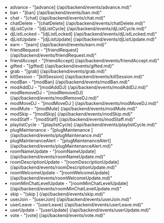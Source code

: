 * advance                - "[advance]                       (/api/backend/events/advance.md)"
* ban                    - "[ban]                           (/api/backend/events/ban.md)"
* chat                   - "[chat]                          (/api/backend/events/chat.md)"
* chatDelete             - "[chatDelete]                    (/api/backend/events/chatDelete.md)"
* djListCycle            - "[djListCycle]                   (/api/backend/events/djListCycle.md)"
* djListLocked           - "[djListLocked]                  (/api/backend/events/djListLocked.md)"
* djListUpdate           - "[djListUpdate]                  (/api/backend/events/djListUpdate.md)"
* earn                   - "[earn]                          (/api/backend/events/earn.md)"
* friendRequest          - "[friendRequest]                 (/api/backend/events/friendRequest.md)"
* friendAccept           - "[friendAccept]                  (/api/backend/events/friendAccept.md)"
* gifted                 - "[gifted]                        (/api/backend/events/gifted.md)"
* grab                   - "[grab]                          (/api/backend/events/grab.md)"
* killSession            - "[killSession]                   (/api/backend/events/killSession.md)"
* modBan                 - "[modBan]                        (/api/backend/events/modBan.md)"
* modAddDJ               - "[modAddDJ]                      (/api/backend/events/modAddDJ.md)"
* modRemoveDJ            - "[modRemoveDJ]                   (/api/backend/events/modRemoveDJ.md)"
* modMoveDJ              - "[modMoveDJ ]                    (/api/backend/events/modMoveDJ.md)"
* modMute                - "[modMute]                       (/api/backend/events/modMute.md)"
* modSkip                - "[modSkip]                       (/api/backend/events/modSkip.md)"
* modStaff               - "[modStaff]                      (/api/backend/events/modStaff.md)"
* playlistCycle          - "[playlistCycle]                 (/api/backend/events/playlistCycle.md)"
* plugMaintenance        - "[plugMaintenance ]              (/api/backend/events/plugMaintenance.md)"
* plugMaintenanceAlert   - "[plugMaintenanceAlert]          (/api/backend/events/plugMaintenanceAlert.md)"
* roomNameUpdate         - "[roomNameUpdate]                (/api/backend/events/roomNameUpdate.md)"
* roomDescriptionUpdate  - "[roomDescriptionUpdate]         (/api/backend/events/roomDescriptionUpdate.md)"
* roomWelcomeUpdate      - "[roomWelcomeUpdate]             (/api/backend/events/roomWelcomeUpdate.md)"
* roomMinChatLevelUpdate - "[roomMinChatLevelUpdate]        (/api/backend/events/roomMinChatLevelUpdate.md)"
* skip                   - "[skip ]                         (/api/backend/events/skip.md)"
* userJoin               - "[userJoin]                      (/api/backend/events/userJoin.md)"
* userLeave              - "[userLeave]                     (/api/backend/events/userLeave.md)"
* userUpdate             - "[userUpdate]                    (/api/backend/events/userUpdate.md)"
* vote                   - "[vote]                          (/api/backend/events/vote.md)"
